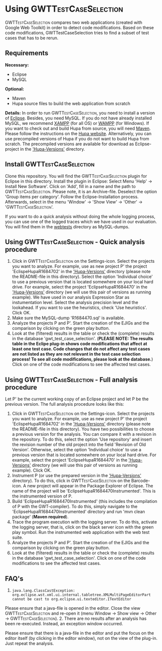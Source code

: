 # Using <span style="font-variant: small-caps">GWTTestCaseSelection</span>

<span style="font-variant: small-caps">GWTTestCaseSelection</span> compares two web applications (created with Google Web Toolkit) in order to detect code modifications. Based on these code modifications, GWTTestCaseSelection tries to find a subset of test cases that has to be rerun. 

## Requirements
**Necessary:**
- Eclipse
- MySQL

**Optional:**
- Maven
- Hupa source files to build the web application from scratch

**Details:**
In order to run <span style="font-variant: small-caps">GWTTestCaseSelection</span>, you need to install a version of [Eclipse](https://eclipse.org/). Besides, you need MySQL. If you do not have already installed MySQL, we recommend [XAMPP](https://www.apachefriends.org/de/index.html) (for all OS) or [WAMPP](http://www.wampserver.com/en/) (for Windows). 
If you want to check out and build Hupa from source, you will need [Maven](https://maven.apache.org/). Please follow the instructions on the [Hupa website](http://james.apache.org/hupa/building.html). Alternatively, you can use precompiled versions of Hupa if you do not want to build Hupa from scratch. The precompiled versions are available for download as Eclipse-project in the ['Hupa-Versions'](../Hupa-Versions/) directory. 


## Install <span style="font-variant: small-caps">GWTTestCaseSelection</span>
Clone this repository. You will find the <span style="font-variant: small-caps">GWTTestCaseSelection</span> plugin for Eclipse in this directory. Install the plugin in Eclipse: Select Menu 'Help' -> Install New Software'. Click on 'Add', fill in a name and the path to <span style="font-variant: small-caps">GWTTestCaseSelection</span>. Please note, it is an Archive-file. Deselect the option 'Group items per category'. Follow the Eclipse-Installation process. Afterwards, select in the menu 'Window' -> 'Show View' -> 'Other' -> '<span style="font-variant: small-caps">GWTTestCaseSelection</span>'.

If you want to do a quick analysis without doing the whole logging process, you can use one of the logged traces which we have used in our evaluation. You will find them in the [webtests](../webtests/) directory as MySQL-dumps.


## Using <span style="font-variant: small-caps">GWTTestCaseSelection</span> - Quick analysis procedure
1. Click in <span style="font-variant: small-caps">GWTTestCaseSelection</span> on the Settings-icon. Select the projects you want to analyze. For example, use as new project P' the project 'EclispeHupaR1684702' in the ['Hupa-Versions'](../Hupa-Versions/) directory (please note the README-file in this directory). Select the option 'Individual choice' to use a previous version that is located somewhere on your local hard drive. For example, select the project 'EclipseHupaR1684470' in the ['Hupa-Versions'](../Hupa-Versions/) directory (we will use this pair of versions as running example). We have used in our analysis Expression Star as instumentation level. Select the analysis precision level and the lookahead. If you want to use the heuristics, check 'Use heuristics'. Click OK.
2. Make sure the MySQL-dump 'R1684470.sql' is available.
3. Analyze the projects P and P'. Start the creation of the EJIGs and the comparison by clicking on the green play button.
4. Look at the (filtered) results in the table or check the (complete) results in the database 'gwt_test_case_selection'. (**PLEASE NOTE: The results table in the Eclipe plug-in shows code modifications that affect at least one test case. Code changes that do not affect any test cases are not listed as they are not relevant in the test case selection process! To see all code modifications, please look at the database.**) Click on one of the code modifications to see the affected test cases.


## Using <span style="font-variant: small-caps">GWTTestCaseSelection</span> - Full analysis procedure
Let P' be the current working copy of an Eclipse project and let P be the previous version. The full analysis procedure looks like this:

1. Click in <span style="font-variant: small-caps">GWTTestCaseSelection</span> on the Settings-icon. Select the projects you want to analyze. For example, use as new project P' the project 'EclispeHupaR1684702' in the ['Hupa-Versions'](../Hupa-Versions/) directory (please note the README-file in this directory). You have two possibilities to choose a previous version for the analysis. You can compare it with a revision in the repository. To do this, select the option 'Use repository' and insert the revision number of the old project into the field 'Revision of Old Version'. Otherwise, select the option 'Individual choice' to use a previous version that is located somewhere on your local hard drive. For example, select the project 'EclipseHupaR1684470' in the ['Hupa-Versions'](../Hupa-Versions/) directory (we will use this pair of versions as running example). Click OK.
2. Instrument P (or use the prepared version in the ['Hupa-Versions'](../Hupa-Versions/instrumented/) directory). To do this, click in <span style="font-variant: small-caps">GWTTestCaseSelection</span> on the Barcode-icon. A new project will appear in the Package Explorer of Eclipse. The name of the project will be 'EclipseHupaR1684470Instrumented'. This is the instrumented version of P.
3. Build 'EclipseHupaR1684470Instrumented' (this includes the compilation of P with the GWT-compiler). To do this, simply navigate to the 'EclipseHupaR1684470Instrumented' directory and run 'mvn clean package' (**Maven required**).
4. Trace the program execution with the logging server. To do this, activate the logging server, that is, click on the black server icon with the green play symbol. Run the instrumented web application with the web test suite.
5. Analyze the projects P and P'. Start the creation of the EJIGs and the comparison by clicking on the green play button.
6. Look at the (filtered) results in the table or check the (complete) results in the database 'gwt_test_case_selection'. Click on one of the code modifications to see the affected test cases.


## FAQ's

1. 	`java.lang.ClassCastException: org.eclipse.wst.xml.ui.internal.tabletree.XMLMultiPageEditorPart cannot be cast to org.eclipse.ui.texteditor.ITextEditor`

Please ensure that a java-file is opened in the editor. 
Close the view <span style="font-variant: small-caps">GWTTestCaseSelection</span> and re-open it (menu Window -> Show view -> Other -> <span style="font-variant: small-caps">GWTTestCaseSelection</span>).
2. There are no results after an analysis has been re-executed. Instead, an exception window occurred. 

Please ensure that there is a java-file in the editor and put the focus on the editor itself (by clicking in the editor window), not on the view of the plug-in. Just repeat the analysis.